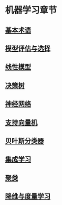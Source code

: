 # 机器学习章节

## [基本术语](./基本术语.md)

## [模型评估与选择](./模型评估与选择.md)

## [线性模型](./线性模型.md)

## [决策树](./决策树.md)

## [神经网络](./神经网络.md)

## [支持向量机](./支持向量机.md)

## [贝叶斯分类器](./贝叶斯分类器.md)

## [集成学习](./集成学习.md)

## [聚类](./聚类.md)

## [降维与度量学习](./降维与度量学习.md)
